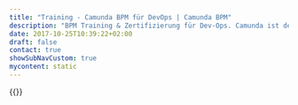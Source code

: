 ```yaml
---
title: "Training - Camunda BPM für DevOps | Camunda BPM"
description: "BPM Training & Zertifizierung für Dev-Ops. Camunda ist der Marktführer für Workflow-Automatisierung und Geschäftsprozessmodell-Management. Holen Sie sich heute Ihre 30-Tage-Testversion."
date: 2017-10-25T10:39:22+02:00
draft: false
contact: true
showSubNavCustom: true
mycontent: static
---
```

{{<training-single
name="Camunda BPM DevOps"
namede="Camunda BPM für DevOps"
category="developer"
targetgroup="DevOps Engineers, Systemadministratoren, Operatoren"
courseoverview="<p>In diesem 2-tägigen Training lernen Sie alles, um Camunda BPM in unterschiedlichen Umgebungen und Architekturen aufzusetzen, zu konfigurieren, zu betreiben und zu überwachen. Basierend auf unseren Best Practices erhalten Sie zusätzlich praxisnahe Tipps und Tricks für den erfolgreichen Betrieb von Camunda.</p>"
agenda="<h3>Camunda BPM installieren und konfigurieren</h3><ul><li>Sizing der Produktionsumgebung</li><li>Installation von Camunda BPM</li><li>Datenbank Setup</li><li>Integration von Camunda BPM in Ihre Umgebung</li><li>Absicherung von Camunda BPM</li><li>Clustering</li><li>Deployment</li><li>Mandantenfähigkeit</li><li>Performance Tuning</li> </ul><h3>Operationen</h3><ul><li>Monitoring und Intervention in Prozessen</li><li>Integration in die Alarmierung</li><li>Backup Camunda</li></ul><h3>Modellierung für einfachere Operationen</h3><ul><li>Transaktionen in Prozessen</li><li>Behandlung von Fehlern</li><li>Best Practices Prozess-Modellierung</li></ul><h3> Updates und Upgrades</h3><ul><li>Release Strategie Camunda</li><li>Camunda BPM-Updates</li><li>Process-Versionierung und -Migration</li><li>Unterstützungsoptionen Migrationen</li></ul>"
coursegoals="<p>Ziel dieses 2-tägigen Trainings ist Ihnen zu vermitteln, wie Sie Camunda BPM in unterschiedlichen Umgebungen und Szenarien professionell aufsetzen und betreiben sowie Prozessanwendungen deployen und überwachen können.</p>"
prerequisites="Grundkenntnisse im Aufsetzen und Betreiben von Enterprise-Software."
duration="2 Tage "
certificate="Teilnahmezertifikat"
pricing="1290€">}}